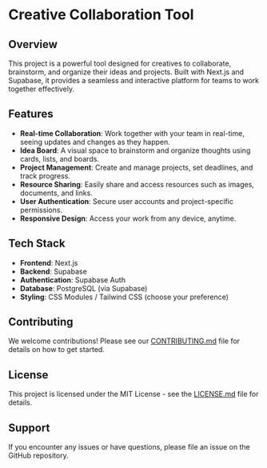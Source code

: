 # Creative Collaboration Tool

## Overview

This project is a powerful tool designed for creatives to collaborate, brainstorm, and organize their ideas and projects. Built with Next.js and Supabase, it provides a seamless and interactive platform for teams to work together effectively.

## Features

- **Real-time Collaboration**: Work together with your team in real-time, seeing updates and changes as they happen.
- **Idea Board**: A visual space to brainstorm and organize thoughts using cards, lists, and boards.
- **Project Management**: Create and manage projects, set deadlines, and track progress.
- **Resource Sharing**: Easily share and access resources such as images, documents, and links.
- **User Authentication**: Secure user accounts and project-specific permissions.
- **Responsive Design**: Access your work from any device, anytime.

## Tech Stack

- **Frontend**: Next.js
- **Backend**: Supabase
- **Authentication**: Supabase Auth
- **Database**: PostgreSQL (via Supabase)
- **Styling**: CSS Modules / Tailwind CSS (choose your preference)

## Contributing

We welcome contributions! Please see our [CONTRIBUTING.md](CONTRIBUTING.md) file for details on how to get started.

## License

This project is licensed under the MIT License - see the [LICENSE.md](LICENSE.md) file for details.

## Support

If you encounter any issues or have questions, please file an issue on the GitHub repository.

